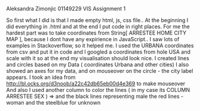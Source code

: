 Aleksandra Zimonjic 01149229
VIS Assignment 1


So first what I did is that I made empty html, js, css file.. At the beginning I did everything in .html and at the end I put code in right places. 
For me the hardest part was to take coordinates from String[ ARRESTEE HOME CITY MAP ], because I dont have any expirience in JavaScript.. I saw lots of examples in Stackoverflow, so it helped me. 
I used the URBANA coordinates from csv and put it in code and I googled a coordinates from hole USA and scale with it so at the end my visualisation should look nice. 
I created lines and circles based on my Data ( coordinates Urbana and other cities)
I also showed  an axes for my data, and on mouseover on the circle - the city label appears. I took an idea from http://bl.ocks.org/d3noob/a22c42db65eb00d4e369 to make mouseover  
And also I used  another column  to color the lines ( in my case its COLUMN ARRESTEE SEX ) => and the black lines representing male  the red lines - woman and the steelblue for unknown  




